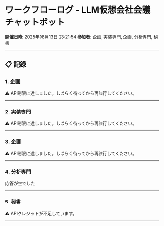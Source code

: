 # ワークフローログ - LLM仮想会社会議チャットボット

**開催日時**: 2025年08月13日 23:21:54
**参加者**: 企画, 実装専門, 企画, 分析専門, 秘書

---

## 📋 記録

### 1. 企画

⚠️ API制限に達しました。しばらく待ってから再試行してください。

---

### 2. 実装専門

⚠️ API制限に達しました。しばらく待ってから再試行してください。

---

### 3. 企画

⚠️ API制限に達しました。しばらく待ってから再試行してください。

---

### 4. 分析専門

応答が空でした

---

### 5. 秘書

⚠️ APIクレジットが不足しています。

---

